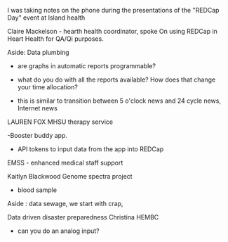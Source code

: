 I was taking notes on the phone during the presentations of the "REDCap Day" event at Island health


Claire Mackelson - hearth health coordinator, spoke On using  REDCap in Heart Health  for QA/Qi purposes. 

Aside: Data plumbing 

- are graphs in automatic reports programmable? 

- what do you do with all the reports available? How does that change your time allocation? 

- this is similar to transition between 5 o'clock news and 24 cycle news, Internet news

LAUREN FOX
MHSU therapy service

-Booster buddy app. 
- API tokens to input data from the app into REDCap 

EMSS - enhanced medical staff support


Kaitlyn Blackwood 
Genome spectra project

- blood sample 

Aside : data sewage, we start with crap, 

Data driven disaster preparedness
Christina 
HEMBC
- can you do an analog input?
